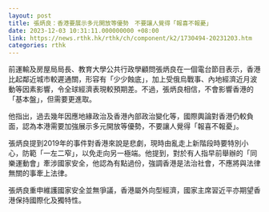 ```yaml
---
layout: post
title: 張炳良：香港要展示多元開放等優勢　不要讓人覺得「報喜不報憂」
date: 2023-12-03 10:31:11.000000000 +08:00
link: https://news.rthk.hk/rthk/ch/component/k2/1730494-20231203.htm
categories: rthk
---
```


前運輸及房屋局局長、教育大學公共行政學顧問張炳良在一個電台節目表示，香港比起鄰近城市較遲通關，形容有「少少蝕底」，加上受俄烏戰事、內地經濟近月波動等因素影響，令全球經濟表現較預期差。不過，張炳良相信，不會影響香港的「基本盤」，但需要更進取。

他指出，過去幾年因應地緣政治及香港內部政治變化等，國際輿論對香港仍較負面，認為本港需要加強展示多元開放等優勢，不要讓人覺得「報喜不報憂」。

張炳良提到2019年的事件對香港來說是悲劇，現時由亂走上新階段時要特別小心，防範「一左二窄」，以免走向另一極端。他提到，對於有人指早前舉辦的「同樂運動會」牽涉國家安全，他認為有點過份，強調香港是法治社會，不應將與法律無關的事牽上法律。

張炳良重申維護國家安全並無爭議，香港屬外向型經濟，國家主席習近平亦期望香港保持國際化及獨特性。
